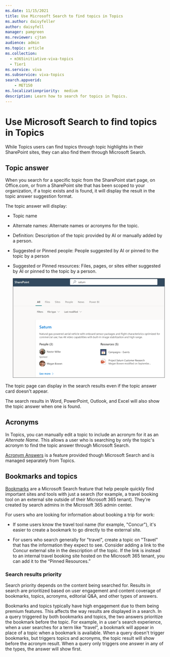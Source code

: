 ```yaml
---
ms.date: 11/15/2021
title: Use Microsoft Search to find topics in Topics
ms.author: daisyfeller
author: daisyfell
manager: pamgreen
ms.reviewer: cjtan
audience: admin
ms.topic: article
ms.collection:
  - m365initiative-viva-topics
  - Tier1
ms.service: viva 
ms.subservice: viva-topics 
search.appverid:
    - MET150   
ms.localizationpriority:  medium
description: Learn how to search for topics in Topics.
---
```


# Use Microsoft Search to find topics in Topics

While Topics users can find topics through topic highlights in their SharePoint sites, they can also find them through Microsoft Search.

## Topic answer

When you search for a specific topic from the SharePoint start page, on Office.com, or from a SharePoint site that has been scoped to your organization, if a topic exists and is found, it will display the result in the topic answer suggestion format.

The topic answer will display:

- Topic name
- Alternate names: Alternate names or acronyms for the topic.
- Definition: Description of the topic provided by AI or manually added by a person.
- Suggested or Pinned people: People suggested by AI or pinned to the topic by a person
- Suggested or Pinned resources: Files, pages, or sites either suggested by AI or pinned to the topic by a person.

   ![Screenshot of a topic showing up in Search.](../media/topics/knowledge-management/search-topic-answer.png)

The topic page can display in the search results even if the topic answer card doesn't appear.

The search results in Word, PowerPoint, Outlook, and Excel will also show the topic answer when one is found.

## Acronyms

In Topics, you can manually edit a topic to include an acronym for it as an *Alternate Name*. This allows a user who is searching by only the topic's acronym to find the topic answer through Microsoft Search.

[Acronym Answers](/microsoftsearch/manage-acronyms) is a feature provided though Microsoft Search and is managed separately from Topics.

## Bookmarks and topics

[Bookmarks](/microsoftsearch/manage-bookmarks) are a Microsoft Search feature that help people quickly find important sites and tools with just a search (for example, a travel booking tool on an external site outside of their Microsoft 365 tenant). They're created by search admins in the Microsoft 365 admin center.

For users who are looking for information about booking a trip for work:

- If some users know the travel tool name (for example, "Concur"), it's easier to create a bookmark to go directly to the external site.

- For users who search generally for "travel", create a topic on "Travel" that has the information they expect to see. Consider adding a link to the Concur external site in the description of the topic. If the link is instead to an internal travel booking site hosted on the Microsoft 365 tenant, you can add it to the “Pinned Resources.”

### Search results priority

Search priority depends on the content being searched for. Results in search are prioritized based on user engagement and content coverage of bookmarks, topics, acronyms, editorial Q&A, and other types of answers.

Bookmarks and topics typically have high engagement due to them being premium features. This affects the way results are displayed in a search. In a query triggered by both bookmarks and topics, the two answers prioritize the bookmark before the topic. For example, in a user's search experience, when a user searches for a term like “travel”, a bookmark will appear in place of a topic when a bookmark is available. When a query doesn't trigger bookmarks, but triggers topics and acronyms, the topic result will show before the acronym result. When a query only triggers one answer in any of the types, the answer will show first.
